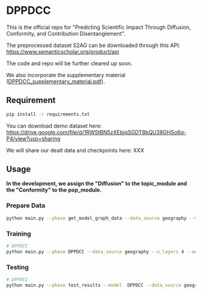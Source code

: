 # DPPDCC
This is the official repo for "Predicting Scientific Impact Through Diffusion, Conformity, and Contribution Disentanglement".

The preprocessed dataset S2AG can be downloaded through this API:
https://www.semanticscholar.org/product/api

The code and repo will be further cleared up soon.

We also incorporate the supplementary material ([DPPDCC_supplementary_material.pdf](DPPDCC_supplementary_material.pdf)).


## Requirement
```sh
pip install -r requirements.txt
```
You can download demo dataset here:
https://drive.google.com/file/d/1RWStBN5zXEbjqSGDT8bQU38GHSo6q-P4/view?usp=sharing

We will share our dealt data and checkpoints here:
XXX


## Usage

**In the development, we assign the "Diffusion" to the topic_module and the "Conformity" to the pop_module.**


### Prepare Data
[//]: # (```sh)
[//]: # (python main.py --phase get_model_graph_data --data_source geography --model DDHGCN)
[//]: # (python main.py --phase get_model_graph_data --data_source geography --model DPPDCC)
[//]: # (```)

```sh
python main.py --phase get_model_graph_data --data_source geography --model DPPDCC
```

### Training
```sh
# DPPDCC
python main.py --phase DPPDCC --data_source geography --n_layers 4 --encoder_type 'CCompGATSM' --topic_module 'scl' --pop_module 'accum' --type orthog --num_workers 8
```

### Testing

```sh
# DPPDCC
python main.py --phase test_results --model  DPPDCC --data_source geography --n_layers 4 --encoder_type 'CCompGATSM' --topic_module 'scl' --pop_module 'accum' --type orthog --num_workers 8
```
